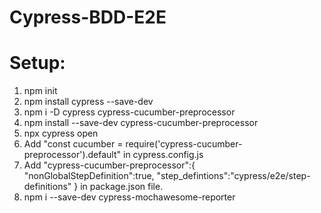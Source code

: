 # Cypress-BDD-E2E
# Setup:
1. npm init
2. npm install cypress --save-dev  
3. npm i -D cypress cypress-cucumber-preprocessor
4. npm install --save-dev cypress-cucumber-preprocessor
5. npx cypress open
6. Add "const cucumber = require('cypress-cucumber-preprocessor').default" in cypress.config.js
7. Add "cypress-cucumber-preprocessor":{
    "nonGlobalStepDefinition":true,
    "step_defintions":"cypress/e2e/step-definitions"
  } in package.json file.
8. npm i --save-dev cypress-mochawesome-reporter